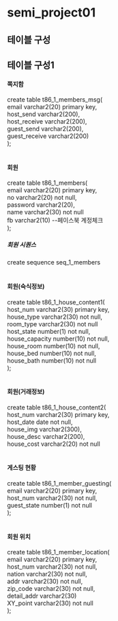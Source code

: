 # semi_project01

<h2>테이블 구성</h2>
<h2>테이블 구성1</h2>

<h4>쪽지함</h4>
create table t86_1_members_msg(<br>   
email varchar2(20) primary key,<br>
host_send varchar2(200),<br>
host_receive varchar2(200),<br>
guest_send varchar2(200),<br>
guest_receive varchar2(200)<br>
);<br>
<br>
<h4>회원</h4>
create table t86_1_members(<br>
email varchar2(20) primary key,<br>
no varchar2(20) not null,<br>
password varchar2(20),<br>
name varchar2(30) not null<br>
fb varchar2(10) --페이스북 계정체크<br>
);<br>
<h5>회원 시퀀스</h5>
create sequence seq_1_members<br>
<br>
<h4>회원(숙식정보)</h4>
create table t86_1_house_content1(<br>
host_num varchar2(30) primary key,<br>
house_type varchar2(30) not null,<br>
room_type varchar2(30) not null<br>
host_state number(1) not null,<br>
house_capacity number(10) not null,<br>
house_room number(10) not null,<br>
house_bed number(10) not null,<br>
house_bath number(10) not null<br>
);<br>
<br>
<h4>회원(거래정보)</h4>
create table t86_1_house_content2(<br>
host_num varchar2(30) primary key,<br>
host_date date not null,<br>
house_img varchar2(300),<br>
house_desc varchar2(200),<br>
house_cost varchar2(20) not null<br>
<br>
<h4>게스팅 현황</h4>
create table t86_1_member_guesting(<br>
email varchar2(20) primary key,<br>
host_num varchar2(30) not null,<br>
guest_state number(1) not null<br>
);<br>
<br>
<h4>회원 위치</h4>
create table t86_1_member_location(<br>
email varchar2(20) primary key,<br>
host_num varchar2(30) not null,<br>
nation varchar2(30) not null,<br>
addr varchar2(30) not null,<br>
zip_code varchar2(30) not null,<br>
detail_addr varchar2(30)<br>
XY_point varchar2(30) not null<br>
);<br>
<br>
